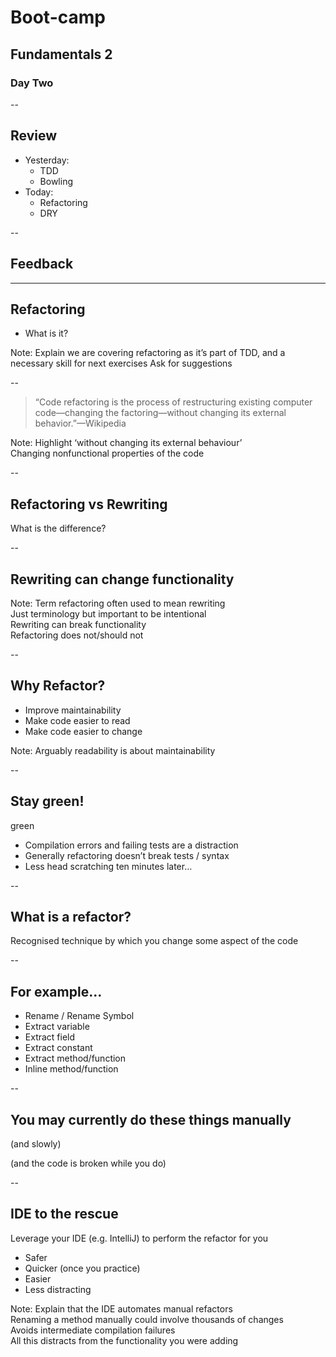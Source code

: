 # Boot-camp
## Fundamentals 2
### Day Two

--

## Review

+ Yesterday:
  + TDD
  + Bowling
+ Today:
  + Refactoring
  + DRY

--

## Feedback

---

## Refactoring

+ What is it?

Note:
  Explain we are covering refactoring as it’s part of TDD, and a necessary skill for next exercises 
  Ask for suggestions  

--

> “Code refactoring is the process of restructuring existing computer code—changing the factoring—without changing its external behavior.”—Wikipedia

Note: Highlight ‘without changing its external behaviour’  
  Changing nonfunctional properties of the code

--

## Refactoring vs Rewriting

What is the difference?

--

## Rewriting **can** change functionality

Note:
  Term refactoring often used to mean rewriting  
  Just terminology but important to be intentional  
  Rewriting can break functionality  
  Refactoring does not/should not  

--

## Why Refactor?

+ Improve maintainability
+ Make code easier to read
+ Make code easier to change

Note:
  Arguably readability is about maintainability  

--


## Stay green!

<background>green</background>

+ Compilation errors and failing tests are a distraction
+ Generally refactoring doesn’t break tests / syntax
+ Less head scratching ten minutes later…

--

## What is a refactor?

Recognised technique by which you change some aspect of the code

--

## For example…

+ Rename / Rename Symbol
+ Extract variable
+ Extract field
+ Extract constant
+ Extract method/function
+ Inline method/function

--

## You may currently do these things manually

(and slowly)

(and the code is broken while you do)

--

## IDE to the rescue

Leverage your IDE (e.g. IntelliJ) to perform the refactor for you
+ Safer
+ Quicker (once you practice)
+ Easier
+ Less distracting

Note:
  Explain that the IDE automates manual refactors  
  Renaming a method manually could involve thousands of changes  
  Avoids intermediate compilation failures  
  All this distracts from the functionality you were adding  

